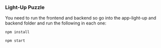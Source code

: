 ### Light-Up Puzzle 

You need to run the frontend and backend so go into the app-light-up and backend folder and run the following in each one:

    npm install

    npm start